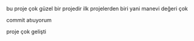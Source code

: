 bu proje çok güzel bir projedir ilk projelerden biri yani manevi değeri çok

commit atıuyorum

proje çok gelişti